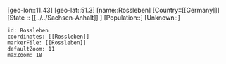 ﻿---
location: [51.3,11.43]
mapzoom: [7,12] 
mapmarker: city 
type: City
tags:
- geo/City


SpocWebEntityId: 33815
isDeleted: false
confidential: public

---
[geo-lon::11.43]
[geo-lat::51.3]
[name::Rossleben]
[Country::[[Germany]]]
[State :: [[../../Sachsen-Anhalt]] ]
[Population::]
[Unknown::]


```leaflet
id: Rossleben
coordinates: [[Rossleben]]
markerFile: [[Rossleben]]
defaultZoom: 11 
maxZoom: 18
```
